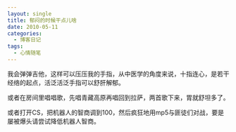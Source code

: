 ```yaml
---
layout: single
title: 郁闷的时候干点儿啥
date: 2010-05-11
categories:
  - 博客日记
tags:
  - 心情随笔
---
```


我会弹弹吉他，这样可以压压我的手指，从中医学的角度来说，十指连心，是若干经络的起点，活泛活泛手指可以舒肝解郁。

或者在房间里唱唱歌，先唱青藏高原再唱回到拉萨，两首歌下来，胃就舒坦多了。

或者打开CS，把机器人的智商调到100，然后疯狂地用mp5与匪徒们对战，要是屡被爆头请尝试降低机器人智商。
